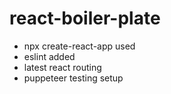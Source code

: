 # react-boiler-plate

* npx create-react-app used
* eslint added
* latest react routing
* puppeteer testing setup